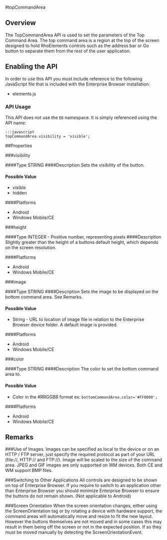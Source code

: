 #topCommandArea

## Overview
The TopCommandArea API is used to set the parameters of the Top Command Area. The top command area is a region at the top of the screen designed to hold RhoElements controls such as the address bar or Go button to separate them from the rest of the user application.

## Enabling the API
In order to use this API you must include reference to the following JavaScript file that is included with the Enterprise Browser installation:

* elements.js 

### API Usage
This API does not use the `EB` namespace. It is simply referenced using the API name:

	:::javascript
	topCommandArea.visibility = 'visible';


##Properties

###visibility

####Type
<span class='text-info'>STRING</span> 
####Description
Sets the visibility of the button.

#### Possible Value

* visible
* hidden

####Platforms

* Android
* Windows Mobile/CE

###height

####Type
<span class='text-info'>INTEGER</span> - Positive number, representing pixels
####Description
Slightly greater than the height of a buttons default height, which depends on the screen resolution.

####Platforms

* Android
* Windows Mobile/CE

###image

####Type
<span class='text-info'>STRING</span> 
####Description
Sets the image to be displayed on the bottom command area. See Remarks.

#### Possible Value

* String - URL to location of image file in relation to the Enterprise Browser device folder. A default image is provided.

####Platforms

* Android
* Windows Mobile/CE

###color

####Type
<span class='text-info'>STRING</span> 
####Description
The color to set the bottom command area to.

#### Possible Value

* Color in the #RRGGBB format ex: `bottomCommandArea.color='#FF0000';`

####Platforms

* Android
* Windows Mobile/CE


## Remarks
###Use of Images.
Images can be specified as local to the device or on an HTTP / FTP server, just specify the required protocol as part of your URL (file://\, HTTP:// and FTP://). Image will be scaled to the size of the command area. JPEG and GIF images are only supported on WM devices. Both CE and WM support BMP files.

###Switching to Other Applications
All controls are designed to be shown on top of Enterprise Browser. If you require to switch to an application other than Enterprise Browser you should minimize Enterprise Browser to ensure the buttons do not remain shown. (Not applicable to Android)

###Screen Orientation
When the screen orientation changes, either using the ScreenOrientation tag or by rotating a device with hardware support, the command areas will automatically move and resize to fit the new layout. However the buttons themselves are not moved and in some cases this may result in them being off the screen or not in the expected position. If so they must be moved manually by detecting the ScreenOrientationEvent.